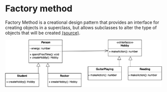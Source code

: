 # Factory method
Factory Method is a creational design pattern that provides an interface for creating objects in a superclass, but allows subclasses to alter the type of objects that will be created [(source)]((https://refactoring.guru/en/design-patterns/factory-method)).

![UML](./factoryMethodUML.png)
